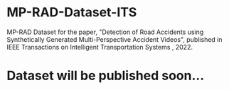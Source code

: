 # MP-RAD-Dataset-ITS
MP-RAD Dataset for the paper, "Detection of Road Accidents using Synthetically Generated Multi-Perspective Accident Videos", published in IEEE Transactions on Intelligent Transportation Systems , 2022.

# **Dataset will be published soon...**

